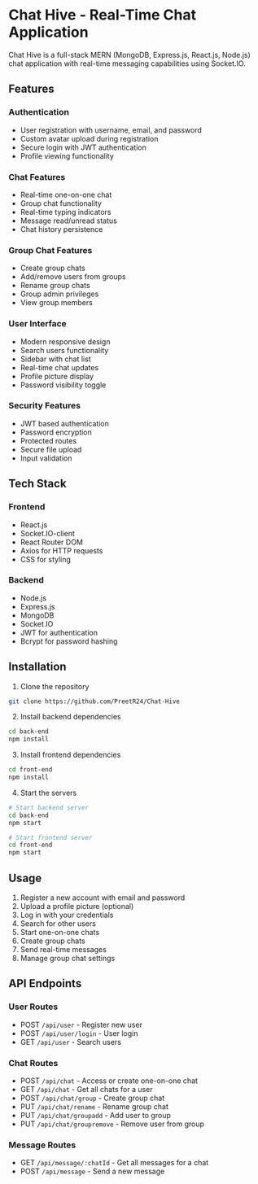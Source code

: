 # Chat Hive - Real-Time Chat Application

Chat Hive is a full-stack MERN (MongoDB, Express.js, React.js, Node.js) chat application with real-time messaging capabilities using Socket.IO.

## Features

### Authentication
- User registration with username, email, and password
- Custom avatar upload during registration
- Secure login with JWT authentication
- Profile viewing functionality

### Chat Features
- Real-time one-on-one chat
- Group chat functionality
- Real-time typing indicators
- Message read/unread status
- Chat history persistence

### Group Chat Features
- Create group chats
- Add/remove users from groups
- Rename group chats
- Group admin privileges
- View group members

### User Interface
- Modern responsive design
- Search users functionality
- Sidebar with chat list
- Real-time chat updates
- Profile picture display
- Password visibility toggle

### Security Features
- JWT based authentication
- Password encryption
- Protected routes
- Secure file upload
- Input validation

## Tech Stack

### Frontend
- React.js
- Socket.IO-client
- React Router DOM
- Axios for HTTP requests
- CSS for styling

### Backend
- Node.js
- Express.js
- MongoDB
- Socket.IO
- JWT for authentication
- Bcrypt for password hashing

## Installation

1. Clone the repository
```bash
git clone https://github.com/PreetR24/Chat-Hive
```

2. Install backend dependencies
```bash
cd back-end
npm install
```

3. Install frontend dependencies
```bash
cd front-end
npm install
```

4. Start the servers
```bash
# Start backend server
cd back-end
npm start

# Start frontend server
cd front-end
npm start
```

## Usage

1. Register a new account with email and password
2. Upload a profile picture (optional)
3. Log in with your credentials
4. Search for other users
5. Start one-on-one chats
6. Create group chats
7. Send real-time messages
8. Manage group chat settings

## API Endpoints

### User Routes
- POST `/api/user` - Register new user
- POST `/api/user/login` - User login
- GET `/api/user` - Search users

### Chat Routes
- POST `/api/chat` - Access or create one-on-one chat
- GET `/api/chat` - Get all chats for a user
- POST `/api/chat/group` - Create group chat
- PUT `/api/chat/rename` - Rename group chat
- PUT `/api/chat/groupadd` - Add user to group
- PUT `/api/chat/groupremove` - Remove user from group

### Message Routes
- GET `/api/message/:chatId` - Get all messages for a chat
- POST `/api/message` - Send a new message
